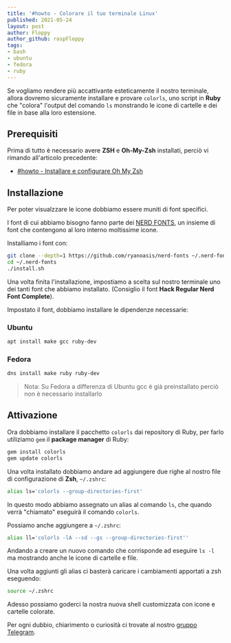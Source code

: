 ```yaml
---
title: '#howto - Colorare il tuo terminale Linux' 
published: 2021-05-24 
layout: post 
author: Floppy
author_github: raspFloppy 
tags: 
- bash
- ubuntu
- fedora
- ruby 
---
```



Se vogliamo rendere più accattivante esteticamente il nostro terminale, allora dovremo sicuramente installare e provare `colorls`, uno script in **Ruby** che "colora" l'output del comando `ls` monstrando le icone di cartelle e dei file in base alla loro estensione. 

## Prerequisiti
Prima di tutto è necessario avere **ZSH** e **Oh-My-Zsh** installati, perciò vi rimando all'articolo precedente:

- [#howto - Installare e configurare Oh My Zsh](https://linuxhub.it/articles/howto-installare-e-configurare-oh-my-zsh/)

## Installazione 
 
Per poter visualzzare le icone dobbiamo essere muniti di font specifici.

I font di cui abbiamo bisogno fanno parte dei [NERD FONTS](https://github.com/ryanoasis/nerd-fonts), un insieme di font che contengono al loro interno moltissime icone.

Installiamo i font con:

``` bash
git clone --depth=1 https://github.com/ryanoasis/nerd-fonts ~/.nerd-fonts
cd ~/.nerd-fonts
./install.sh
```
Una volta finita l'installazione, impostiamo a scelta sul nostro terminale uno dei tanti font che abbiamo installato.
(Consiglio il font **Hack Regular Nerd Font Complete**).

Impostato il font, dobbiamo installare le dipendenze necessarie:

### Ubuntu
 
``` bash
apt install make gcc ruby-dev
```

### Fedora

``` bash
dns install make ruby ruby-dev
```
> Nota: Su Fedora a differenza di Ubuntu gcc è già preinstallato perciò non è necessario installarlo


## Attivazione

Ora dobbiamo installare il pacchetto `colorls` dai repository di Ruby, per farlo utiliziamo `gem` il **package manager** di Ruby:

``` bash
gem install colorls
gem update colorls
```

Una volta installato dobbiamo andare ad aggiungere due righe al nostro file di configurazione di **Zsh**, `~/.zshrc`:

``` bash
alias ls='colorls --group-directories-first'
```
In questo modo abbiamo assegnato un alias al comando `ls`, che quando verrà "chiamato" eseguirà il comando `colorls`.

Possiamo anche aggiungere a `~/.zshrc`:
``` bash
alias ll='colorls -lA --sd --gs --group-directories-first''
```
Andando a creare un nuovo comando che corrisponde ad eseguire `ls -l` ma mostrando anche le icone di cartelle e file.


Una volta aggiunti gli alias ci basterà caricare i cambiamenti apportati a zsh eseguendo:
``` bash
source ~/.zshrc
```

Adesso possiamo goderci la nostra nuova shell customizzata con icone e cartelle colorate.


Per ogni dubbio, chiarimento o curiosità ci trovate al nostro [gruppo Telegram](https://t.me/linuxpeople).

